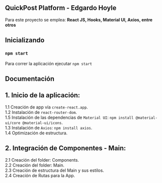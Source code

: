 ## QuickPost Platform - Edgardo Hoyle

Para este proyecto se emplea: **React JS, Hooks, Material UI, Axios, entre otros**

## Inicializando

### `npm start`

Para correr la aplicación ejecutar `npm start`

## Documentación

## 1. Inicio de la aplicación:<br />
  1.1 Creación de app vía `create-react.app`.<br />
  1.2 Instalación de `react-router-dom`.<br />
  1.5 Instalación de las dependencias de `Material UI`: `npm install @material-ui/core @material-ui/icons`.<br />
  1.3 Instalación de `Axios`: `npm install axios`.<br />
  1.4 Optimización de estructura.<br />

## 2. Integración de Componentes - Main:<br />
  2.1 Creación del folder: Components.<br />
  2.2 Creación del folder: Main.<br />
  2.3 Creación de estructura del Main y sus estilos.<br />
  2.4 Creación de Rutas para la App.<br />

